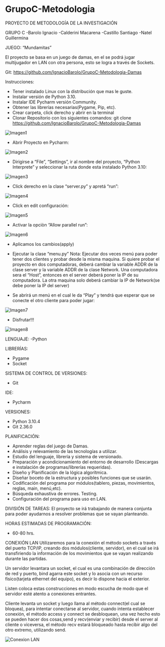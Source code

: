 # GrupoC-Metodologia
PROYECTO DE METODOLOGÍA DE LA INVESTIGACIÓN

GRUPO C
-Barolo Ignacio
-Calderini Macarena
-Castillo Santiago
-Natel Guillermina

JUEGO:
“Mundamitas”

El proyecto se basa en un juego de damas, en el se podrá jugar multijugador en LAN con otra persona, esto se logra a través de Sockets.

Git: https://github.com/IgnacioBarolo/GrupoC-Metodologia-Damas

Instrucciones:
- Tener instalado Linux con la distribución que mas le guste.
- Instalar versión de Python 3.10.
- Instalar IDE Pycharm versión Community.
- Obtener las librerías necesarias(Pygame, Pip, etc).
- Crear carpeta, click derecho y abrir en la terminal
- Clonar Repositorio con los siguientes comandos:
	git clone https://github.com/IgnacioBarolo/GrupoC-Metodologia-Damas

![Imagen1](https://user-images.githubusercontent.com/103141746/233189616-5b17d44d-fc41-43ca-8971-b99b9a925844.png)


- Abrir Proyecto en Pycharm:
 
 ![Imagen2](https://user-images.githubusercontent.com/103141746/233189702-4fa8963e-7059-4593-b65e-004d96a6109a.png)

 
- Dirigirse a “File”, “Settings”, ir al nombre del proyecto, “Python Interprete” y seleccionar la ruta donde esta instalado Python 3.10:

![Imagen3](https://user-images.githubusercontent.com/103141746/233189774-135b8abe-3e7d-486a-84cb-4a6d9a48c127.png)


- Click derecho en la clase “server.py” y apretá “run”:

![Imagen4](https://user-images.githubusercontent.com/103141746/233189835-bd84d862-9d55-4d09-b53d-9319ba4ae6de.png)


- Click en edit configuración:

![Imagen5](https://user-images.githubusercontent.com/103141746/233189936-dc82c682-a524-40e9-ab51-1391dbd17793.png)


- Activar la opciòn “Allow parallel run”:

![Imagen6](https://user-images.githubusercontent.com/103141746/233189960-6841fe77-af56-4681-a4b0-968c7baadadb.png)


- Aplicamos los cambios(apply)


- Ejecutar la clase “menu.py”
Nota: Ejecutar dos veces menú para poder tener dos clientes y probar desde la misma maquina.
Si quiere probar el proyecto en dos computadoras, deberá cambiar la variable ADDR de la clase server y la variable ADDR de la clase Network. Una computadora sera el “Host”, entonces en el server deberá poner la IP de su computadora. La otra maquina solo deberá cambiar la IP de Network(se debe poner la IP del server)

- Se abrirá un menú en el cual le da “Play” y tendrá que esperar que se conecte el otro cliente para poder jugar:

![Imagen7](https://user-images.githubusercontent.com/103141746/233190020-b80e510a-c02c-4d1e-9718-187e24bbcecd.png)


- Disfrutar!!!

![Imagen8](https://user-images.githubusercontent.com/103141746/233190057-f7d9eb67-9cb8-41a1-adb9-849af0a52561.png)



LENGUAJE:
-Python

LIBRERÍAS:
- Pygame
- Socket

SISTEMA DE CONTROL DE VERSIONES:
- Git

IDE:
- Pycharm

VERSIONES:
- Python 3.10.4
- Git 2.36.0

PLANIFICACIÓN:
- Aprender reglas del juego de Damas.
- Análisis y relevamiento de las tecnologías a utilizar.
- Estudio del lenguaje, librería y sistema de versionado.
- Preparación y acondicionamiento del entorno de desarrollo (Descargas e instalación de programas/librerías requeridas).
- Diseño y Planificación de la lógica algorítmica.
- Diseñar boceto de la estructura y posibles funciones que se usarán.
- Codificación del programa por módulos(tablero, piezas, movimientos, reglas, main, menú,etc).
- Búsqueda exhaustiva de errores. Testing.
- Configuración del programa para uso en LAN.

DIVISIÓN DE TAREAS:
El proyecto se irá trabajando de manera conjunta para poder ayudarnos a resolver problemas que se vayan planteando.

HORAS ESTIMADAS DE PROGRAMACIÓN:
- 60-80 hrs.

CONEXIÓN LAN
Utilizaremos para la conexión el método sockets a través del puerto TCP/IP, creando dos módulos(cliente, servidor), en el cual se irá transfiriendo la información de los movimientos que se vayan realizando durante las partidas.

Un servidor levantara un socket, el cual es una combinación de dirección de red y puerto, bind agarra este socket y lo asocia con un recurso físico(tarjeta ethernet del equipo), es decir lo dispone hacia el exterior.

Listen coloca estas construcciones en modo escucha de modo que el servidor esté atento a conexiones entrantes.

Cliente levanta un socket y luego llama al método connect(el cual se bloquea), para intentar conectarse al servidor, cuando intenta establecer conexión, el método access y connect se desbloquean, una vez hecho esto se pueden hacer dos cosas,send y recv(enviar y recibir) desde el server al cliente o viceversa, el método recv estará bloqueado hasta recibir algo del otro extremo, utilizando send.

![Conexion LAN](https://user-images.githubusercontent.com/103141738/168706927-9343c5cb-7140-4ff1-ad66-c534d71eef89.png)
